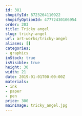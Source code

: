 ```yaml
---
id: 381
shopifyId: 8723264110922
shopifyOptionId: 47772430106954
order: 203
title: Tricky angel
slug: tricky-angel
url: art-works/tricky-angel
aliases: []
categories:
- graphics
inStock: true
isVisible: true
height: 30
width: 21
date: 2019-01-01T00:00:00Z
materials:
- ink
- paper
- pen
price: 300
mainImage: tricky_angel.jpg
---
```

